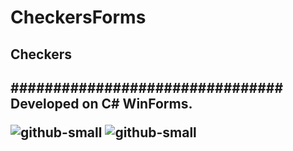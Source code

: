 # CheckersForms

<h2>Checkers<h2>
################################
Developed on C# WinForms. 

![github-small](images/settings.png)
![github-small](images/game1.png)
